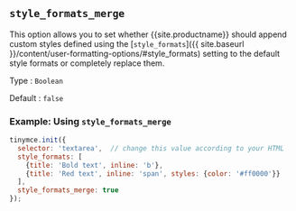 ## `style_formats_merge`

This option allows you to set whether {{site.productname}} should append custom styles defined using the [`style_formats`]({{ site.baseurl }}/content/user-formatting-options/#style_formats) setting to the default style formats or completely replace them.

Type
: `Boolean`

Default
: `false`

### Example: Using `style_formats_merge`

```js
tinymce.init({
  selector: 'textarea',  // change this value according to your HTML
  style_formats: [
    {title: 'Bold text', inline: 'b'},
    {title: 'Red text', inline: 'span', styles: {color: '#ff0000'}}
  ],
  style_formats_merge: true
});
```
